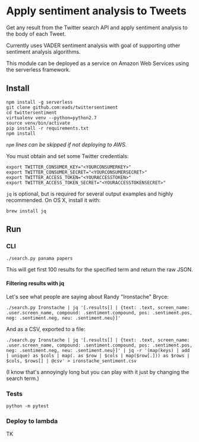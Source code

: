 # Apply sentiment analysis to Tweets

Get any result from the Twitter search API and apply sentiment analysis to the body of each Tweet.

Currently uses VADER sentiment analysis with goal of supporting other sentiment analysis algorithms.

This module can be deployed as a service on Amazon Web Services using the serverless framework.

## Install

```
npm install -g serverless
git clone github.com:eads/twittersentiment
cd twittersentiment
virtualenv venv --python=python2.7
source venv/bin/activate
pip install -r requirements.txt
npm install
```

_`npm` lines can be skipped if not deploying to AWS._

You must obtain and set some Twitter credentials:

```
export TWITTER_CONSUMER_KEY="<YOURCONSUMERKEY>"
export TWITTER_CONSUMER_SECRET="<YOURCONSUMERSECRET>"
export TWITTER_ACCESS_TOKEN="<YOURACCESSTOKEN>"
export TWITTER_ACCESS_TOKEN_SECRET="<YOURACCESSTOKENSECRET>"
```

`jq` is optional, but is required for several output examples and highly recommended. On OS X, install it with:

```
brew install jq
```

## Run

### CLI

```
./search.py panama papers
```

This will get first 100 results for the specified term and return the raw JSON.

#### Filtering results with jq

Let's see what people are saying about Randy "Ironstache" Bryce:

```
./search.py Ironstache | jq '[.results[] | {text: .text, screen_name: .user.screen_name, compound: .sentiment.compound, pos: .sentiment.pos, neg: .sentiment.neg, neu: .sentiment.neu}]'
```

And as a CSV, exported to a file:

```
./search.py Ironstache | jq '[.results[] | {text: .text, screen_name: .user.screen_name, compound: .sentiment.compound, pos: .sentiment.pos, neg: .sentiment.neg, neu: .sentiment.neu}]' | jq -r '(map(keys) | add | unique) as $cols | map(. as $row | $cols | map($row[.])) as $rows | $cols, $rows[] | @csv' > ironstache_sentiment.csv
```

(I know that's annoyingly long but you can play with it just by changing the search term.)

### Tests

```
python -m pytest
```

### Deploy to lambda

TK
